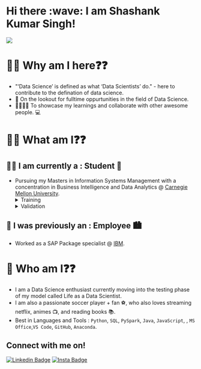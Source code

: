 <h1> Hi there :wave: I am Shashank Kumar Singh!</h1> 
<img src="https://sdk.bitmoji.com/render/panel/20048676-262632321_15-s1-v1.png?transparent=1&palette=1&scale=1"/>

# :man_technologist: Why am I here:question::question:
- "‘Data Science’ is defined as what ‘Data Scientists’ do."  - here to contribute to the defination of data science.
- :telescope: On the lookout for fulltime oppurtunities in the field of Data Science.
- :standing_man::standing_woman: To showcase my learnings and collaborate with other awesome people. :computer:

# :student: What am I:question::question:
## :man_student: I am currently a : Student :book:
- Pursuing my Masters in Information Systems Management with a concentration in Business Intelligence and Data Analytics @ [Carnegie Mellon University](https://www.cmu.edu/).
  <details><summary> Training </summary><ul>
  <li>1. 10-601 : Introduction to Machine Learning</li>
  <li>2. 95-703 : Database Mangement</li>
  <li>3. 95-869 : Big Data and Large Scale Computing</li>
  <li>4. 95-819 : A/B Testing, Design and Analysis</li></ul>
  </details>
  <details><summary> Validation </summary>
  <ul><li>During the summer worked as a Data Science Intern @ <a href ="https://www.svclnk.com/?utm_source=google&utm_medium=cpc&utm_campaign=brand_always_on&utm_adgroup=brand&utm_content=ad_1&gclid=CjwKCAjwpqCZBhAbEiwAa7pXebjTQhzQOgXgB-1CEtV3gj-5kUDicgcWat2Mh0ygGlqb3c0_YZVnFhoCZtQQAvD_BwE">ServiceLink.</a></li></ul>
  </details>

 ## :briefcase: I was previously an : Employee :cityscape:
 - Worked as a SAP Package specialist @ [IBM](https://www.ibm.com/us-en?utm_content=SRCWW&p1=Search&p4=43700050478421002&p5=e&gclid=CjwKCAjwpqCZBhAbEiwAa7pXeYo183194M8TY6ECAR_60dmhfM411HDqYtQLaqr_OryzEZPWZj9j6BoCfG0QAvD_BwE&gclsrc=aw.ds).


# :person_in_tuxedo: Who am I:question::question:
- I am a Data Science enthusiast currently moving into the testing phase of my model called Life as a Data Scientist.
- I am also a passionate soccer player + fan :soccer:, who also loves streaming netflix, animes :tv:, and reading books :books:.
- Best in Languages and Tools :  `Python`, `SQL`, `PySpark`, `Java`, `JavaScript`, , `MS Office`,`VS Code`, `GitHub`, `Anaconda`.

## Connect with me on!
[![Linkedin Badge](https://img.shields.io/badge/-shashanksingh-blue?logo=LinkedIn&logoColor=white&link=https://www.linkedin.com/in/sksingh15/)](https://www.linkedin.com/in/sksingh15/)
 [![Insta Badge](https://img.shields.io/badge/-shashank__11-red?logo=Instagram&logoColor=white&link=https:https://www.instagram.com/shashank_11/)](https://www.instagram.com/shashank_11/)



